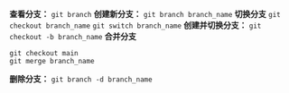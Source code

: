 **查看分支：** `git branch`
**创建新分支：** `git branch branch_name`
**切换分支**
`git checkout branch_name`
`git switch branch_name`
**创建并切换分支：** `git checkout -b branch_name`
**合并分支**
```
git checkout main
git merge branch_name
```
**删除分支：** `git branch -d branch_name`